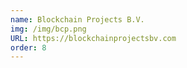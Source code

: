 ```yaml
---
name: Blockchain Projects B.V.
img: /img/bcp.png
URL: https://blockchainprojectsbv.com
order: 8
---
```

